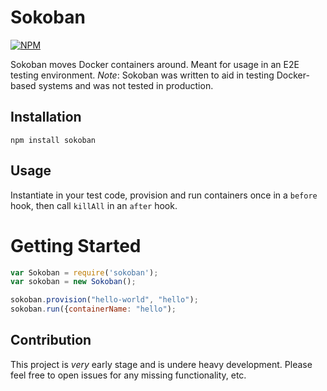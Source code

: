 # Sokoban

[![NPM](https://nodei.co/npm/sokoban.png?mini=true)](https://nodei.co/npm/sokoban/)

Sokoban moves Docker containers around. Meant for usage in an E2E testing environment.
*Note*: Sokoban was written to aid in testing Docker-based systems and was not tested in production.

## Installation

`npm install sokoban`

## Usage

Instantiate in your test code, provision and run containers once in a `before` hook, then call `killAll` in an `after` hook.

# Getting Started

```js
var Sokoban = require('sokoban');
var sokoban = new Sokoban();

sokoban.provision("hello-world", "hello");
sokoban.run({containerName: "hello");
```

## Contribution
This project is _very_ early stage and is undere heavy development. Please feel free to open issues for any missing functionality, etc.

